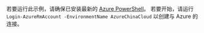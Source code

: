 若要运行此示例，请确保已安装最新的 [Azure PowerShell](../articles/powershell-install-configure.md)。 若要开始，请运行 `Login-AzureRmAccount -EnvironmentName AzureChinaCloud` 以创建与 Azure 的连接。 

